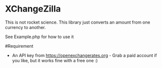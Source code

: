 XChangeZilla
============

This is not rocket science. This library just converts an amount from one currency to another.

See Example.php for how to use it

#Requirement
- An API key from https://openexchangerates.org - Grab a paid account if you like, but it works fine with a free one :)
